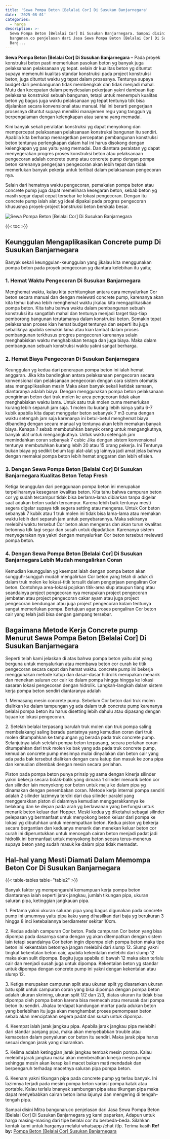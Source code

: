 ```yaml
---
title: 'Sewa Pompa Beton [Belalai Cor] Di Susukan Banjarnegara'
date: '2025-08-01'
categories:
  - harga
description: >-
  Sewa Pompa Beton [Belalai Cor] Di Susukan Banjarnegara. Sampai disini Mitra
  bangunan.co penjelasan dari Jasa Sewa Pompa Beton [Belalai Cor] Di Susukan
  Banj...
---
```


**Sewa Pompa Beton \[Belalai Cor\] Di Susukan Banjarnegara** – Pada proyek konstruksi beton pasti memerlukan pasokan beton yg banyak juga pelaksanaan pelaksanaan yg tepat. selain dr kualitas beton yg dituntut supaya memenuhi kualitas standar konstruksi pada project konstruksi beton, juga dituntut waktu yg tepat dalam prosesnya. Tentunya supaya budget dari pembangunan tidak membengkak dan tidak menjadi mahal. Mutu dan kecepatan dalam penyelesaian pekerjaan yakni dambaan tiap pelaksana konstruksi sebuah bangunan, tetapi untuk menempuh kualitas beton yg bagus juga waktu pelaksanaan yg tepat tentunya tdk bisa dijalankan secara konvensional atau manual. Hal ini berarti pengerjaan prosesnya dituntut supaya memiliki manajemen regu yang tangguh yg berpengalaman dengan kelengkapan atau sarana yang memadai.

Kini banyak sekali peralatan konstruksi yg dapat menyokong dan mempercepat pelaksanaan pelaksanaan konstruksi bangunan itu sendiri. Apabila kita berharap menargetkan percepatan pembangunan konstruksi beton tentunya perlengkapan dalam hal ini harus disokong dengan kelengkapan yg pas yaitu yang memadai. Dan diantara peralatan yg dapat menyegerakan progres proses konstruksi beton atau pelaksanaan pengecoran adalah concrete pump atau concrete pump dengan pompa beton karenanya pengerjaan pengecoran akan lebih tepat dan tidak memerlukan banyak pekerja untuk terlibat dalam pelaksanaan pengecoran nya.

Selain dari hematnya waktu pengecoran, pemakaian pompa beton atau concrete pump juga dapat memelihara kesegaran beton, sebab beton yg masih segar dapat cepat tersebar ke lokasi pengecoran. Dengan itu concrete pump ialah alat yg ideal dipakai pada progres pengecoran khususnya proyek-project konstruksi beton berskala besar.

![Sewa Pompa Beton [Belalai Cor] Di Susukan Banjarnegara](/images/sewa-concrete-pump-18.png)

{{< toc >}}

## Keunggulan Mengaplikasikan Concrete pump Di Susukan Banjarnegara

Banyak sekali keunggulan-keunggulan yang jikalau kita menggunakan pompa beton pada proyek pengecoran yg diantara kelebihan itu yaitu;

### 1\. Hemat Waktu Pengecoran Di Susukan Banjarnegara

Menghemat waktu, kalau kita perhitungkan antara cara menyalurkan Cor beton secara manual dan dengan melewati concrete pump, karenanya akan kita temui bahwa lebih menghemat waktu jikalau kita mengaplikasikan pompa beton. Kita tahu bahwa waktu dalam pembangunan sebuah konstruksi itu sangatlah mahal dan tentunya menjadi target tiap-tiap pemborong bangunan terutamanya dalam konstruksi beton. Semakin tepat pelaksanaan proses kian hemat budget tentunya dan seperti itu juga sebaliknya apabila semakin lama atau kian lambat dalam proses pembangunan terkhusus progres pengecoran karenanya selain menghabiskan waktu menghabiskan tenaga dan juga biaya. Maka dalam pembangunan sebuah konstruksi waktu yakni sangat berharga.

### 2\. Hemat Biaya Pengecoran Di Susukan Banjarnegara

Keunggulan yg kedua dari penerapan pompa beton ini ialah hemat anggaran. Jika kita bandingkan antara pelaksanaan pengecoran secara konvensional dan pelaksanaan pengecoran dengan cara sistem otomatis atau mengaplikasikan mesin Maka akan banyak sekali ketidak samaan, diantaranya adalah biaya. Dengan menggunakan pompa beton pelaksanaan pengiriman beton dari truk molen ke area pengecoran tidak akan menghabiskan waktu lama. Untuk satu truk molen cuma memerlukan kurang lebih separuh jam saja. 1 molen itu kurang lebih isinya yaitu 6-7 kubik apabila kita dapat menggelar beton sebanyak 7 m3 cuma dengan waktu setengah jam saja karenanya ini betul-betul menghemat biaya dibanding dengan secara manual yg tentunya akan lebih memakan banyak biaya. Kenapa ? sebab membutuhkan banyak orang untuk mengangkutnya, banyak alat untuk mengangkutnya. Untuk waktu setengah jam memindahkan coran sebanyak 7 cubic Jika dengan sistem konvensional tentunya membutuhkan kurang lebih 20 atau 15 orang pekerja. Ini Tentunya bukan biaya yg sedikit belum lagi alat-alat yg lainnya jadi amat jelas bahwa dengan memakai pompa beton lebih hemat anggaran dan lebih efisien.

### 3\. Dengan Sewa Pompa Beton \[Belalai Cor\] Di Susukan Banjarnegara Kualitas Beton Tetap Fresh

Ketiga keunggulan dari penggunaan pompa beton ini merupakan terpeliharanya kesegaran kwalitas beton. Kita tahu bahwa campuran beton cor yg sudah tercampur tidak bisa berlama-lama dibiarkan tanpa digelar saat adukan beton sudah tercampur. Karena lebih baik tentunya mesti segera digelar supaya tdk segera setting atau mengeras. Untuk Cor beton sebanyak 7 kubik atau 1 truk molen ini tidak bisa lama-lama atau memakan waktu lebih dari separuh jam untuk penyebarannya. Maka sekiranya melebihi waktu tersebut Cor beton akan mengeras dan akan turun kwalitas betonnya tdk lagi segar dan susah untuk dipadatkan. Karenanya sistem menyegerakan nya yakni dengan menyalurkan Cor beton tersebut melewati pompa beton.

### 4\. Dengan Sewa Pompa Beton \[Belalai Cor\] Di Susukan Banjarnegara Lebih Mudah mengalirkan Coran

Kemudian keunggulan yg keempat ialah dengan pompa beton akan sungguh-sungguh mudah mengalirkan Cor beton yang telah di aduk di dalam truk molen ke lokasi-titik tersulit dalam pengerjaan pengaliran Cor beton. Contohnya area-lokasi pojokan titik-area slup ataupun tiang atau seandainya project pengecoran nya merupakan project pengecoran jembatan atau project pengecoran cakar ayam atau juga project pengecoran bendungan atau juga project pengecoran kolam tentunya sangat memerlukan pompa. Bertujuan agar proses pengaliran Cor beton cair yang telah jadi bisa dengan gampang tersebar.

## Bagaimana Metode Kerja Concrete pump Menurut Sewa Pompa Beton \[Belalai Cor\] Di Susukan Banjarnegara

Seperti telah kami jelaskan di atas bahwa pompa beton yaitu alat yang berguna untuk menyalurkan atau membawa beton cor curah ke titik pengecoran secara cepat dan hemat waktu. concrete pump ini bekerja menggunakan metode katup dan dasar-dasar hidrolik merupakan menarik dan menekan saluran cor cair ke dalam pompa hingga hingga ke lokasi sasaran lokasi pengecoran dengan hidrolik. Langkah-langkah dalam sistem kerja pompa beton sendiri diantaranya adalah

1\. Memasang mesin concrete pump. Sebelum Cor beton dari truk molen dialirkan ke dalam tampungan yg ada dalam truk concrete pump karenanya belalai pompa beton itu harus disetting lebih dahulu atau dipasang dengan tujuan ke lokasi pengecoran.

2\. Setelah belalai terpasang barulah truk molen dan truk pompa saling membelakangi saling beradu pantatnya yang kemudian coran dari truk molen ditumpahkan ke tampungan yg berada pada truk concrete pump. Selanjutnya ialah setelah pompa beton terpasang, secara perlahan coran ditumpahkan dari truk molen ke bak yang ada pada truk concrete pump, kemudian concrete pump mesinnya mulai dinyalakan dan beton cair yang ada pada bak tersebut dialirkan dengan cara katup dan masuk ke zona pipa dan kemudian ditembak dengan mesin secara perlahan.

Piston pada pompa beton punya prinsip yg sama dengan kinerja silinder yakni bekerja secara bolak-balik yang dimana 1 silinder menarik beton cor dan silinder lain menyokong cor beton untuk maju ke dalam pipa yg dinamakan dengan penembakan coran. Metode kerja internal pompa sendiri adalah 2 silinder lazimnya terdiri dari dua silinder paralel yang menggerakkan piston di dalamnya kemudian menggerakkannya ke belakang dan ke depan pada arah yg berlawanan yang berfungsi untuk menarik beton keluar dari Hopper. Meski kedua yg diketahui sebagai silinder pelepasan yg bermanfaat untuk menyokong beton keluar dari pompa ke lokasi yg dibutuhkan untuk menempatkan beton. Kedua piston yg bekerja secara bergantian dan keduanya menarik dan menekan keluar beton cor curah ini diperuntukkan untuk mencegah cairan beton menjadi padat jadi hidrolik ini bermanfaat untuk menyokong beton secara terus-menerus supaya beton yang sudah masuk ke dalam pipa tidak memadat.

## Hal-hal yang Mesti Diamati Dalam Memompa Beton Cor Di Susukan Banjarnegara

{{< table-tables table="table2" >}}

Banyak faktor yg mempengaruhi kemampuan kerja pompa beton diantaranya ialah seperti jarak jangkau, jumlah tikungan pipa, ukuran saluran pipa, ketinggian jangkauan pipa.

1\. Pertama yakni ukuran saluran pipa yang bagus digunakan pada concrete pump ini umumnya yaitu pipa kaku yang dihasilkan dari baja yg berukuran 3 hingga 8 inci ketebalannya berdiameter sekitar 10cm.

2\. Kedua adalah campuran Cor beton. Pada campuran Cor beton yang bisa dipompa pada dasarnya sama dengan yg akan ditempatkan dengan sistem lain tetapi seandainya Cor beton ingin dipompa oleh pompa beton maka tipe beton ini kekentalan betonnya jangan melebihi dari slump 12. Slump yakni tingkat kekentalan beton cair, apabila kekentalan melebihi dari slump 12 maka akan sulit dipompa. Begitu juga apabila di bawah 12 maka akan terlalu cair dan menjadi susah juga untuk dipompa. Kekentalan beton yg standar untuk dipompa dengan concrete pump ini yakni dengan kekentalan atau slump 12.

3\. Ketiga merupakan campuran split atau ukuran split yg disarankan ukuran batu split untuk campuran coran yang bisa dipompa dengan pompa beton adalah ukuran skrining, ukuran split 1/2 dan 2/3, diatas ukuran itu tidak bisa dipompa oleh pompa beton karena bisa memecah atau merusak dari pompa beton itu sendiri. Jikalau terdapat kandungan mortar pada adukan beton yang berlebihan itu juga akan menghambat proses pemompaan beton sebab akan menciptakan segera padat dan susah untuk dipompa.

4\. Keempat ialah jarak jangkau pipa. Apabila jarak jangkau pipa melebihi dari standar panjang pipa, maka akan menyebabkan trouble atau kemacetan dalam penyaluran cor beton itu sendiri. Maka jarak pipa harus sesuai dengan jarak yang disarankan.

5\. Kelima adalah ketinggian jarak jangkau tembak mesin pompa. Kalau melebihi jarak jangkau maka akan memberatkan kinerja mesin pompa sehingga mesin akan kerap kali macet bakan mati mendadak dan berpengaruh terhadap macetnya saluran pipa pompa beton.

6\. Keenam yakni tikungan pipa pada concrete pump yg terlau banyak. Ini lazimnya terjadi pada mesim pompa beton variasi pompa katak atau portable. Kalau terlalu bnanyak sambungan pipa atau tikungan pipa maka dapat menyebabkan cairan beton lama lajunya dan mengering di tengah-tengah pipa.

Sampai disini Mitra bangunan.co penjelasan dari Jasa Sewa Pompa Beton \[Belalai Cor\] Di Susukan Banjarnegara yg kami paparkan, Adapun untuk harga masing-masing dari tipe belalai cor itu berbeda-beda. Silahkan kontak kami untuk harganya melalui whatsapp /chat /tlp. Terima kasih
**Ref by:** [Pompa Beton [Belalai Cor] Susukan Banjarnegara](https://id.wikipedia.org/wiki/Pompa)
